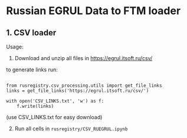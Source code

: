 # Russian EGRUL Data to FTM loader

## 1. CSV loader

Usage:
1. Download and unzip all files in https://egrul.itsoft.ru/csv/

to generate links run:
```python3

from rusregistry.csv_processing.utils import get_file_links
links = get_file_links('https://egrul.itsoft.ru/csv/')

with open('CSV_LINKS.txt', 'w') as f:
    f.write(links)

```
(use CSV_LINKS.txt for easy download)

2. Run all cells in `rusregistry/CSV_RUEGRUL.ipynb`
